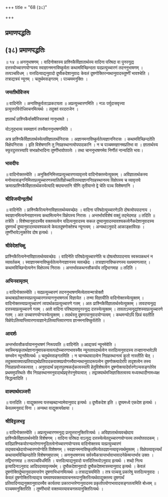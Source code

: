 +++
title = "68 (३८)"

+++


## प्रमाणपद्धतिः

## (३८) **प्रमाणपद्धतिः**

॥ १४ ॥ अननुभाषणम् । वादिनोक्तस्य प्राश्निकैर्विज्ञातार्थस्य वादिना परिषदा वा पुनरनूद्य दत्तस्योच्चारणयोग्यस्य स्वाज्ञानमनाविष्कुर्वता कथामविच्छिन्दता यदप्रत्युच्चारणं तदननुभाषणम् । तत्पञ्चविधम् । यत्तदित्याद्यनुवादो दूष्यैकदेशानुवादः केवलं दूषणोक्तिरन्यथानुवादस्तूष्णीं भावश्चेति । तत्राद्यत्रयं न्यूनम् । चतुर्थमसङ्गतम् । पञ्चममनुक्तिः ।

### **जयतीर्थविजय**

॥ वादिनेति । अनाविष्कुर्वताऽप्रकटयता ॥ अप्रत्युच्चारणमिति । नञः पर्युदासवृत्त्या प्रत्युत्तरविरोधिवचनमित्यर्थः । तदुक्तं वरदराजेन ।

ज्ञातार्थं प्राश्निकैर्वाक्यैस्त्रिरुक्तं नानुभाषते ।

योऽनुद्भाव्य स्वमज्ञानं तस्यैवाननुभाषणमिति ।

अत्र प्राश्निकैर्विज्ञातार्थस्येत्यविज्ञातार्थनिरासः । अज्ञानमनाविष्कुर्वतेत्यज्ञाननिरासः । कथामविच्छिन्दतेति विक्षेपनिरासः । इति विशेषणानि तु निग्रहस्थानत्वोपपादकानि । न च पञ्चममज्ञानमप्रतिभा वा । ज्ञातार्थस्य स्फुरदुत्तरस्यापि सभाक्षोभादिना तूष्णींभावोपपत्तेः । तथा चाननुभाषणमेव निर्णीतं नान्यदिति भावः।

### **भावदीपः**

॥ वादिनोक्तस्येति । अनुक्तिनिमित्ताप्रत्युच्चारणव्यावृत्तये वादिनोक्तस्येत्युक्तम् । अविज्ञातार्थकस्य मनोव्यासङ्गनिमित्ताप्रत्युच्चारणस्यातितीव्रोच्चारितस्याज्ञाननिग्रहस्थानस्य विक्षेपस्य च व्यावृत्तये क्रमात्प्राश्निकैर्विज्ञातार्थकस्येत्यादि षष्ठ्यन्तानि त्रीणि तृतीयान्ते द्वे चेति पञ्च विशेषणानि ।

### **श्रीविजयीन्द्रतीर्थ**

॥ वादिनेति । प्राश्निकैरित्यनेनाविज्ञातार्थव्यवच्छेदः । वादिना परिषदेत्युच्चारणेऽति दोषत्वोपपादनाय । स्वाज्ञानमित्यनेनाज्ञानस्य कथामित्यनेन विक्षेपस्य निरासः । अन्तर्भावविशेषं वक्तुं तद्भेदमाह ॥ तदिति ॥ तत्रेति । विशेष्यानुवादस्यैव वक्तव्यत्वेन यदित्यनुवादस्य सकल दूष्यानुवादस्यावश्यकत्वेनैकदेशानुवादस्य दूषणार्थं दूष्यानुवादस्यावश्यकत्वे केवलदूषणोक्तेश्च न्यूनत्वम् । अन्यथाऽनुवादे आकाङ्क्षाविरहः । तूष्णींभावेऽनुक्तेरेव दोष इत्यर्थः ।

### **श्रीवेदेशभिक्षु**

प्राश्निकैरित्यनेनाविज्ञातार्थव्यवच्छेदः । वादिनेति परिषदेत्युच्चारणेति च दोषत्वोपपादनाय स्वरूपकथनं न व्यावर्तकम् । स्वाज्ञानमनाविष्कुर्वतेत्यनेनाज्ञानस्य व्यवच्छेदः । तत्राज्ञानाविष्करणस्य वक्ष्यमाणत्वात् । कथामविच्छिन्देत्यनेन विक्षेपस्य निरासः । अन्तर्भावकथनसौकर्याय तद्विभागमाह ॥ तदिति ।

### **अभिनवामृतम्**

॥ वादिनोक्तस्येति । यदप्रत्युच्चारणं तदननुभाषणमित्येतावन्मात्रोक्तौ कथाबाह्योक्तस्याप्रत्युच्चारणस्याननुभाषणत्वं विज्ञायेत । तन्मा विज्ञायीति वादिनोक्तस्येत्युक्तम् । वादिनोक्तस्याप्रत्युच्चारणं त्वपार्थकाप्रत्युच्चारणे गतम् । अतः प्राश्निकैर्विज्ञातार्थस्येत्युक्तम् । तावदप्यनूद्य दत्तस्याप्रत्युच्चारणे गतम् । अतो वादिना परिषदावापुनरनूद्य दत्तस्येत्युक्तम् । तावताऽप्यनूद्यांशस्याप्रत्युच्चारणे गतम् । अत उच्चारणयोग्यस्येत्युक्तम् । तदर्थस्तु दूषणायानुवादयोग्यत्वम् । कथमन्योऽपि छिन्नं वदतीति विक्षेपेऽतिव्याप्तिवारणायाज्ञानेऽतिव्याप्तिवारणाय ज्ञानमनाविष्कुर्वतेति ।

### **आदर्शः**

अन्तर्भावसौकर्यायाननुभाषणं निरूपयति ॥ वादिनेति ॥ आद्यत्रयं न्यूनमेवेति । स्वस्मिन्प्रकृतार्थज्ञानानुमापकयावत्पदोच्चारणाभावस्यैव न्यूनतापदार्थत्वेन यत्तदित्यनुवादस्य तज्ज्ञानाभावेऽपि सम्भवेन न्यूनतैवेत्यर्थः ॥ चतुर्थमसङ्गतमिति । न चान्यथावादत्वेन निग्रहस्थानत्वं कुतो नास्तीति चेत् । तदुक्तवाक्यात्प्रतिवाद्यर्थप्रतिपादकवाक्यप्रयोगस्यैवान्यथानुवादरूपत्वेन दूषणोक्त्यादेरपि तादृशत्वेन तस्य निग्रहाप्रयोजकत्वात् । अनुवादार्थं प्रवृत्तपुरुषकर्तृकत्वस्यापि हेतुविशेषत्वेन दूषणोक्त्यादेर्वारणेऽप्यसङ्गतेरेव प्रथममुपस्थितेः सैव निग्रहस्थानमनुवादार्थप्रवृत्तेरनुमेयत्वात् । तद्वाक्यार्थमजिज्ञासितत्वस्य मध्यस्थादीनामध्यक्ष सिद्धत्वादिति ।

### **वाक्यार्थमञ्जरी**

॥ यत्तदिति । वाद्युक्तस्य यत्तच्छब्दाभ्यामेवानुवाद इत्यर्थः ॥ दूष्यैकदेश इति । दूष्यमध्ये एकदेश इत्यर्थः । केवलमनुवादं विना । अन्यथा वाद्युक्त्यपेक्षया ।

### **श्रीविट्टलभट्ट**

॥ वादिनोक्तस्येति । अप्रत्युच्चारणमनूद्य प्रत्युत्तरानुक्तिरित्यर्थः । अविज्ञातार्थव्यवच्छेदाय प्राश्निकैर्विज्ञातार्थस्येति विशेषणम् । वादिना परिषदा वाऽनूद्य दत्तस्येत्येतदुच्चारणयोग्यस्य तस्योपपादकम् । वादिप्राश्निकयोरन्यतरेणाननूदितत्वेनोच्चारणयोग्यस्य वादिनोक्तस्य यत्प्रत्युच्चारणं तद्य्ववच्छेदायोच्चारणयोग्येति विशेषणम् । स्वज्ञानमनाविष्कृतमित्येतदज्ञानव्यावृत्त्यर्थमुक्तम् । विक्षेपव्यावृत्त्यर्थं कथायामविच्छिन्दतेति विशेषणमुपात्तम् । अननुभाषणस्य सर्वस्यैकत्रान्तर्भावाभावादनेकेष्वन्तर्भाव उक्तः । तद्विभागमाह ॥ तत्पञ्चविधमिति । यत्तदित्याद्यनुवादो यत्तदितिरूपोऽनुवाद इत्यर्थः । शब्दो नित्य इत्यादिनाऽनुवाद आदिपदव्यावृत्त्यर्थम् । दूष्यैकदेशानुवादो दूष्यैकदेशमात्रस्यानुवाद इत्यर्थः । केवलं दूषणोक्तिर्दूष्यानुवादमन्तरेण दूषणाभिधानमित्यर्थः ॥ तत्राद्यत्रयमिति । तत्र पञ्चसु प्रकारेषु यत्तदित्यनुवादः । केवलं दूषणोक्तिरित्याद्यत्र यमवश्यवक्तव्यावचनरूपानुक्तिरित्यर्थवाद्युक्तस्य दूषणार्थं प्रतिवादिनाद्यनुक्तानुवादस्यैव कार्यतया प्रकारान्तरेणानुवादस्य प्रकृतोपयोगाभावादसङ्गतत्वमिति बोध्यम् ॥ पञ्चममनुक्तिरिति । तूष्णींभावो वक्तव्यस्यावचनरूपानुक्तिरित्यर्थः ।

